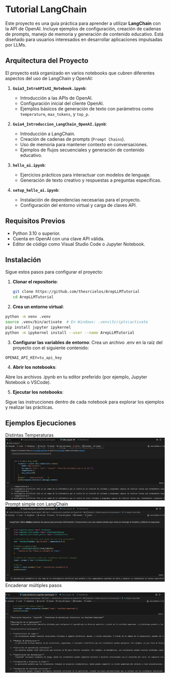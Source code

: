 # Tutorial LangChain

Este proyecto es una guía práctica para aprender a utilizar **LangChain** con la API de OpenAI. Incluye ejemplos de configuración, creación de cadenas de prompts, manejo de memoria y generación de contenido educativo. Está diseñado para usuarios interesados en desarrollar aplicaciones impulsadas por LLMs.

## Arquitectura del Proyecto

El proyecto está organizado en varios notebooks que cubren diferentes aspectos del uso de LangChain y OpenAI:

1. **`Guia3_IntroAPIsAI_Notebook.ipynb`**:
   - Introducción a las APIs de OpenAI.
   - Configuración inicial del cliente OpenAI.
   - Ejemplos básicos de generación de texto con parámetros como `temperature`, `max_tokens`, y `top_p`.

2. **`Guia4_Introduccion_LangChain_OpenAI.ipynb`**:
   - Introducción a LangChain.
   - Creación de cadenas de prompts (`Prompt Chains`).
   - Uso de memoria para mantener contexto en conversaciones.
   - Ejemplos de flujos secuenciales y generación de contenido educativo.

3. **`hello_ai.ipynb`**:
   - Ejercicios prácticos para interactuar con modelos de lenguaje.
   - Generación de texto creativo y respuestas a preguntas específicas.


4. **`setup_hello_ai.ipynb`**:
   - Instalación de dependencias necesarias para el proyecto.
   - Configuración del entorno virtual y carga de claves API.

## Requisitos Previos

- Python 3.10 o superior.
- Cuenta en OpenAI con una clave API válida.
- Editor de código como Visual Studio Code o Jupyter Notebook.

## Instalación

Sigue estos pasos para configurar el proyecto:

1. **Clonar el repositorio**:
   ```bash
   git clone https://github.com/thesrcielos/ArepLLMTutorial
   cd ArepLLMTutorial

2. **Crea un entorno virtual**:
```bash
python -m venv .venv
source .venv/bin/activate  # En Windows: .venv\Scripts\activate
pip install jupyter ipykernel
python -m ipykernel install --user --name ArepLLMTutorial
```

3. **Configurar las variables de entorno**: 
Crea un archivo .env en la raíz del proyecto con el siguiente contenido:
```
OPENAI_API_KEY=tu_api_key
```

4. **Abrir los notebooks**: 

Abre los archivos .ipynb en tu editor preferido (por ejemplo, Jupyter Notebook o VSCode).

5. **Ejecutar los notebooks**: 

Sigue las instrucciones dentro de cada notebook para explorar los ejemplos y realizar las prácticas.

## Ejemplos Ejecuciones
Distintas Temperaturas
![](assets/img1.png)
Prompt simple con LangChain
![](assets/img2.png)
Encadenar múltiples pasos

![](assets/img3.png)